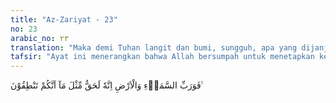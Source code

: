 ```yaml
---
title: "Az-Zariyat - 23"
no: 23
arabic_no: ٢٣
translation: "Maka demi Tuhan langit dan bumi, sungguh, apa yang dijanjikan itu pasti terjadi seperti apa yang kamu ucapkan. "
tafsir: "Ayat ini menerangkan bahwa Allah bersumpah untuk menetapkan keyakinan pada hati manusia tentang adanya hari kebangkitan. Allah bersumpah demi Tuhan langit dan bumi, sesungguhnya hari Kiamat, hari kebangkitan, hari pembalasan dan pembagian rezeki itu yakin benarnya, seperti yakinnya seseorang terhadap perkataan yang diucapkannya. Maka demikian pula, manusia harus yakin akan menjumpai segala yang dijanjikan Allah itu seperti yakinnya dia mendengarkan ucapan-ucapan sendiri, terlebih-lebih jika ucapannya itu dapat direkam dalam sebuah kaset."
---
```

فَوَرَبِّ السَّمَاۤءِ وَالْاَرْضِ اِنَّهٗ لَحَقٌّ مِّثْلَ مَآ اَنَّكُمْ تَنْطِقُوْنَ ࣖ